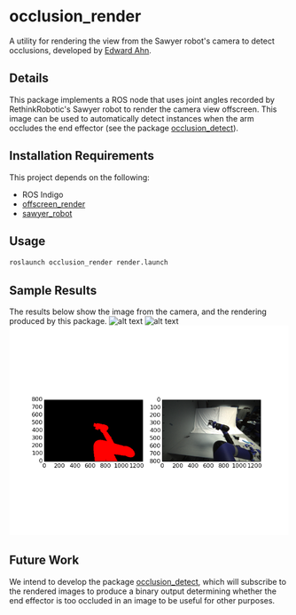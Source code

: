 # occlusion_render
A utility for rendering the view from the Sawyer robot's camera to detect occlusions, developed by [Edward Ahn](https://github.com/edhyah).

## Details
This package implements a ROS node that uses joint angles recorded by RethinkRobotic's Sawyer robot to render the camera view offscreen. This image can be used to automatically detect instances when the arm occludes the end effector (see the package [occlusion_detect](https://github.com/r-pad/occlusion_detect)).

## Installation Requirements
This project depends on the following:

* ROS Indigo
* [offscreen_render](https://github.com/personalrobotics/offscreen_render)
* [sawyer_robot](https://github.com/RethinkRobotics/sawyer_robot)

## Usage
```python
roslaunch occlusion_render render.launch
```

## Sample Results
The results below show the image from the camera, and the rendering produced by this package.
![alt text](https://raw.githubusercontent.com/r-pad/occlusion_render/master/result1.png)
![alt text](https://raw.githubusercontent.com/r-pad/occlusion_render/master/result2.png)
![alt text](results/result3.png?raw=true "Sample Result 3")

## Future Work
We intend to develop the package [occlusion_detect](https://github.com/r-pad/occlusion_detect), which will subscribe to the rendered images to produce a binary output determining whether the end effector is too occluded in an image to be useful for other purposes.
